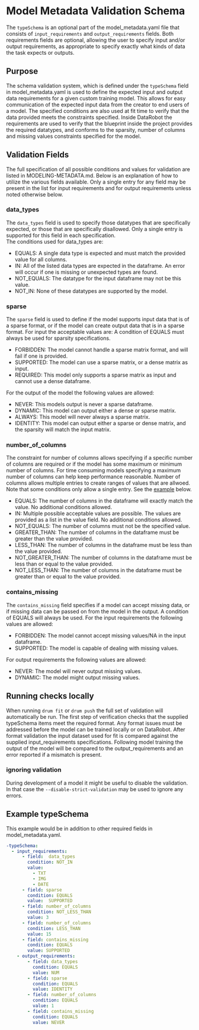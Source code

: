 # Model Metadata Validation Schema
The `typeSchema` is an optional part of the model_metadata.yaml file that consists of `input_requirements` and 
`output_requirements` fields.  Both requirements fields are optional, allowing the user to specify input and/or output
requirements, as appropriate to specify exactly what kinds of data the task expects or outputs.

## Purpose
The schema validation system, which is defined under the `typeSchema` field in model_metadata.yaml
is used to define the expected input and output data requirements for a given custom training model.  This allows for easy communication of the expected input data from the creator to end users of a model.
The specified conditions are also used at fit time to verify that the data provided meets the 
constraints specified.  Inside DataRobot the requirements are used to verify that the blueprint inside the
project provides the required datatypes, and conforms to the sparsity, number of columns and missing values constraints
specified for the model.  

## Validation Fields
The full specification of all possible conditions and values for validation are listed in MODELING-METADATA.md.  Below is
an explanation of how to utilize the various fields available. Only a single entry for any field may be present in the
list for input requirements and for output requirements unless noted otherwise below.  

### data_types
The `data_types` field is used to specify those datatypes that are specifically expected, or those that
are specifically disallowed.  Only a single entry is supported for this field in each specification.  
The conditions used for data_types are:
- EQUALS: A single data type is expected and must match the provided value for all columns.
- IN: All of the listed data types are expected in the dataframe.  An error will occur if one is missing or unexpected types are found.
- NOT_EQUALS: The datatype for the input dataframe may not be this value.
- NOT_IN: None of these datatypes are supported by the model.  

### sparse
The `sparse` field is used to define if the model supports input data that is of a sparse format, or if the
model can create output data that is in a sparse format. For input the acceptable values are:
A condition of EQUALS must always be used for sparsity specifications.

- FORBIDDEN: The model cannot handle a sparse matrix format, and will fail if one is provided.
- SUPPORTED: The model can use a sparse matrix, or a dense matrix as input.
- REQUIRED: This model only supports a sparse matrix as input and cannot use a dense dataframe.  

For the output of the model the following values are allowed:
- NEVER: This models output is never a sparse dataframe.
- DYNAMIC: This model can output either a dense or sparse matrix.
- ALWAYS: This model will never always a sparse matrix.
- IDENTITY: This model can output either a sparse or dense matrix, and the sparsity will match the input matrix. 

### number_of_columns
The constraint for number of columns allows specifying if a specific number of columns are required or if the model has
some maximum or minimum number of columns.  For time consuming models specifying a maximum number of columns can help
keep performance reasonable.  Number of columns allows multiple entries to create ranges of values that are allwoed.  
Note that some conditions only allow a single entry. See the [example](#example-typeSchema) below.

- EQUALS: The number of columns in the dataframe will exactly match the value.  No additional conditions allowed.
- IN:  Multiple possible acceptable values are possible.  The values are provided as a list in the value field. No additional conditions allowed.
- NOT_EQUALS: The number of columns must not be the specified value.
- GREATER_THAN: The number of columns in the dataframe must be greater than the value provided.
- LESS_THAN: The number of columns in the dataframe must be less than the value provided.
- NOT_GREATER_THAN: The number of columns in the dataframe must be less than or equal to the value provided.
- NOT_LESS_THAN: The number of columns in the dataframe must be greater than or equal to the value provided.

### contains_missing
The `contains_missing` field specifies if a model can accept missing data, or if missing data can be passed on from the
model in the output.  A condition of EQUALS will always be used. 
For the input requirements the following values are allowed:
- FORBIDDEN: The model cannot accept missing values/NA in the input dataframe. 
- SUPPORTED: The model is capable of dealing with missing values.

For output requirements the following values are allowed:
- NEVER: The model will never output missing values.
- DYNAMIC: The model might output missing values.

## Running checks locally

When running `drum fit` or `drum push` the full set of validation will automatically be run.  The first step of verification
checks that the supplied typeSchema items meet the required format.  Any format issues must be addressed before the model can be trained locally or 
on DataRobot.  After format validation the input dataset used for fit is compared against the supplied input_requirements
specifications.  Following model training the output of the model will be compared to the output_requirements and an error
reported if a mismatch is present.  

### ignoring validation
During development of a model it might be useful to disable the validation.  In that case the `--disable-strict-validation`
may be used to ignore any errors.  

## Example typeSchema
This example would be in addition to other required fields in model_metadata.yaml.  
```yaml
-typeSchema:
  - input_requirements:
      - field:  data_types
        condition: NOT_IN
        value: 
          - TXT
          - IMG
          - DATE
      - field: sparse
        condition: EQUALS
        value:  SUPPORTED
      - field: number_of_columns
        condition: NOT_LESS_THAN
        value: 3
      - field: number_of_columns
        condition: LESS_THAN
        value: 15
      - field: contains_missing
        condition: EQUALS
        value: SUPPORTED
    - output_requirements:
        - field: data_types
          condition: EQUALS
          value: NUM
        - field: sparse
          condition: EQUALS
          value: IDENTITY
        - field: number_of_columns
          condition: EQUALS
          value: 1
        - field: contains_missing
          condition: EQUALS
          value: NEVER
```
